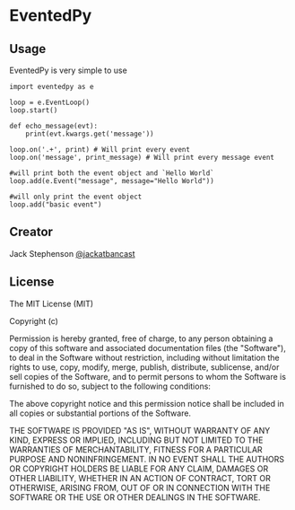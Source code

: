 EventedPy
=========

Usage
-----

EventedPy is very simple to use

    import eventedpy as e

    loop = e.EventLoop()
    loop.start()

    def echo_message(evt):
        print(evt.kwargs.get('message'))

    loop.on('.+', print) # Will print every event
    loop.on('message', print_message) # Will print every message event

    #will print both the event object and `Hello World`
    loop.add(e.Event("message", message="Hello World"))

    #will only print the event object
    loop.add("basic event")


Creator
-------

Jack Stephenson [@jackatbancast](https://twitter.com/jackatbancast)

License
-------

The MIT License (MIT)

Copyright (c) <year> <copyright holders>

Permission is hereby granted, free of charge, to any person obtaining a copy
of this software and associated documentation files (the "Software"), to deal
in the Software without restriction, including without limitation the rights
to use, copy, modify, merge, publish, distribute, sublicense, and/or sell
copies of the Software, and to permit persons to whom the Software is
furnished to do so, subject to the following conditions:

The above copyright notice and this permission notice shall be included in
all copies or substantial portions of the Software.

THE SOFTWARE IS PROVIDED "AS IS", WITHOUT WARRANTY OF ANY KIND, EXPRESS OR
IMPLIED, INCLUDING BUT NOT LIMITED TO THE WARRANTIES OF MERCHANTABILITY,
FITNESS FOR A PARTICULAR PURPOSE AND NONINFRINGEMENT. IN NO EVENT SHALL THE
AUTHORS OR COPYRIGHT HOLDERS BE LIABLE FOR ANY CLAIM, DAMAGES OR OTHER
LIABILITY, WHETHER IN AN ACTION OF CONTRACT, TORT OR OTHERWISE, ARISING FROM,
OUT OF OR IN CONNECTION WITH THE SOFTWARE OR THE USE OR OTHER DEALINGS IN
THE SOFTWARE.

